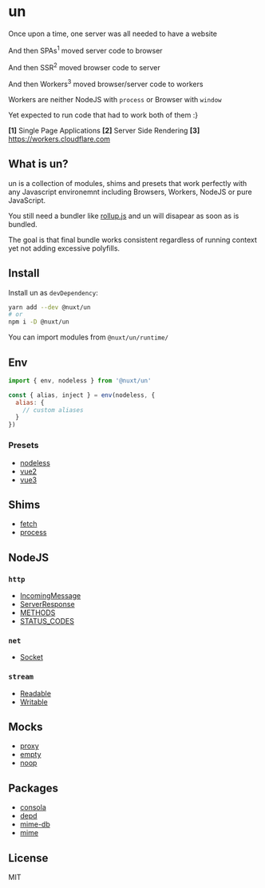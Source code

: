 # un

Once upon a time, one server was all needed to have a website

And then SPAs<sup>1</sup> moved server code to browser

And then SSR<sup>2</sup> moved browser code to server

And then Workers<sup>3</sup> moved browser/server code to workers

Workers are neither NodeJS with `process` or Browser with `window`

Yet expected to run code that had to work both of them :}

**[1]** Single Page Applications
**[2]**  Server Side Rendering
**[3]**  https://workers.cloudflare.com

## What is un?

un is a collection of modules, shims and presets that work perfectly with any Javascript environemnt
including Browsers, Workers, NodeJS or pure JavaScript.

You still need a bundler like [rollup.js](https://rollupjs.org) and un will disapear as soon as is bundled.

The goal is that final bundle works consistent regardless of running context yet not adding excessive polyfills.

## Install

Install un as `devDependency`:

```bash
yarn add --dev @nuxt/un
# or
npm i -D @nuxt/un
```

You can import modules from `@nuxt/un/runtime/`

## Env

```js
import { env, nodeless } from '@nuxt/un'

const { alias, inject } = env(nodeless, {
  alias: {
    // custom aliases
  }
})
```

### Presets

- [nodeless](./src/env/presets/nodeless.ts)
- [vue2](./src/env/presets/vue2.ts)
- [vue3](./src/env/presets/vue3.ts)

## Shims

- [fetch](./src/shims/fetch.ts)
- [process](./src/shims/process.ts)

## NodeJS

### `http`

- [IncomingMessage](./src/node/http/request.ts)
- [ServerResponse](./src/node/http/request.ts)
- [METHODS](./src/node/http/consts.ts)
- [STATUS_CODES](./src/node/http/consts.ts)

### `net`

- [Socket](./src/node/net/socket.ts)

### `stream`

- [Readable](./src/node/stream/readable.ts)
- [Writable](./src/node/stream/writable.ts)

## Mocks

- [proxy](./src/mock/proxy.ts)
- [empty](./src/mock/empty.ts)
- [noop](./src/mock/noop.ts)

## Packages

- [consola](./src/npm/consola.ts)
- [depd](./src/npm/depd.ts)
- [mime-db](./src/npm/mime-db.ts)
- [mime](./src/npm/mime.ts)

## License

MIT
